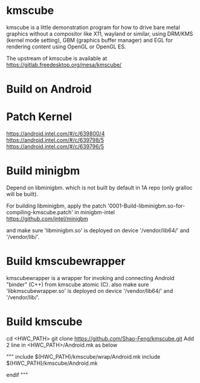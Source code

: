kmscube
=======

kmscube is a little demonstration program for how to drive bare metal graphics
without a compositor like X11, wayland or similar, using DRM/KMS (kernel mode
setting), GBM (graphics buffer manager) and EGL for rendering content using
OpenGL or OpenGL ES.

The upstream of kmscube is available at https://gitlab.freedesktop.org/mesa/kmscube/




Build on Android
=======


Patch Kernel
==========

https://android.intel.com/#/c/639800/4
https://android.intel.com/#/c/639798/5
https://android.intel.com/#/c/639796/5


Build minigbm
==========

Depend on libminigbm. which is not built by default in 1A repo (only gralloc will be built).

For building libminigbm, apply the patch '0001-Build-libminigbm.so-for-compiling-kmscube.patch' in minigbm-intel https://github.com/intel/minigbm

and make sure 'libminigbm.so' is deployed on device '/vendor/lib64/' and '/vendor/lib/'.


Build kmscubewrapper
==========

kmscubewrapper is a wrapper for invoking and connecting Android "binder" (C++) from kmscube atomic (C).
also make sure 'libkmscubewrapper.so' is deployed on device '/vendor/lib64/' and '/vendor/lib/'.


Build kmscube
==========

cd <HWC_PATH>
git clone https://github.com/Shao-Feng/kmscube.git
Add 2 line in <HWC_PATH>/Android.mk as below

"""
include $(HWC_PATH)/kmscube/wrap/Android.mk
include $(HWC_PATH)/kmscube/Android.mk

endif
"""

